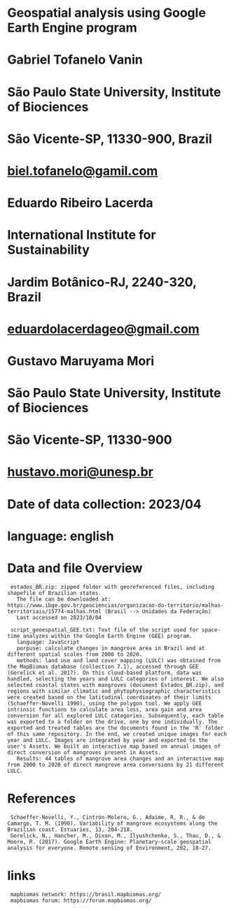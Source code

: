 #  Geospatial analysis using Google Earth Engine program
     
#  Gabriel Tofanelo Vanin
#  São Paulo State University, Institute of Biociences
#  São Vicente-SP, 11330-900, Brazil
#  biel.tofanelo@gamil.com

#  Eduardo Ribeiro Lacerda
#  International Institute for Sustainability
#  Jardim Botânico-RJ, 2240-320, Brazil
#  eduardolacerdageo@gmail.com

#  Gustavo Maruyama Mori
#  São Paulo State University, Institute of Biociences
#  São Vicente-SP, 11330-900
#  hustavo.mori@unesp.br

#  Date of data collection: 2023/04
#  language: english

#  Data and file Overview

     estados_BR.zip: zipped folder with georeferenced files, including shapefile of Brazilian states.
       The file can be downloaded at: https://www.ibge.gov.br/geociencias/organizacao-do-territorio/malhas-territoriais/15774-malhas.html (Brasil --> Unidades da Federação)
       Last accessed on 2023/10/04
     
     script_geoespatial_GEE.txt: Text file of the script used for space-time analyzes within the Google Earth Engine (GEE) program.
       language: JavaScript
       porpuse: calculate changes in mangrove area in Brazil and at different spatial scales from 2000 to 2020.
       methods: land use and land cover mapping (LULC) was obtained from the MapBiomas database (collection 7.1), accessed through GEE (Gorelick et al. 2017). On this cloud-based platform, data was handled, selecting the years and LULC categories of interest. We also selected coastal states with mangroves (document Estados_BR.zip), and regions with similar climatic and phytophysiographic characteristics were created based on the latitudinal coordinates of their limits (Schaeffer-Novelli 1990), using the polygon tool. We apply GEE intrinsic functions to calculate area loss, area gain and area conversion for all explored LULC categories. Subsequently, each table was exported to a folder on the drive, one by one individually. The exported and treated tables are the documents found in the 'R' folder of this same repository. In the end, we created unique images for each year and LULC. Images are integrated by year and exported to the user's Assets. We built an interactive map based on annual images of direct conversion of mangroves present in Assets.
       Results: 44 tables of mangrove area changes and an interactive map from 2000 to 2020 of direct mangrove area conversions by 21 different LULC.

  #  References
      
     Schaeffer-Novelli, Y., Cintrón-Molero, G., Adaime, R. R., & de Camargo, T. M. (1990). Variability of mangrove ecosystems along the Brazilian coast. Estuaries, 13, 204-218.
     Gorelick, N., Hancher, M., Dixon, M., Ilyushchenko, S., Thau, D., & Moore, R. (2017). Google Earth Engine: Planetary-scale geospatial analysis for everyone. Remote sensing of Environment, 202, 18-27.

  #  links

     mapbiomas network: https://brasil.mapbiomas.org/
     mapbiomas forum: https://forum.mapbiomas.org/ 
     
